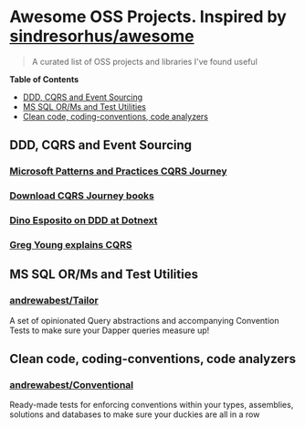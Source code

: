# Awesome OSS Projects. Inspired by [sindresorhus/awesome](https://github.com/sindresorhus/awesome)

> A curated list of OSS projects and libraries I've found useful 

**Table of Contents**

- [DDD, CQRS and Event Sourcing](#ddd-cqrs-event-sourcing)
- [MS SQL OR/Ms and Test Utilities](#mssql-orms-test-utils)
- [Clean code, coding-conventions, code analyzers](#clean-code-analyzers)

## DDD, CQRS and Event Sourcing

### [Microsoft Patterns and Practices CQRS Journey](https://github.com/mishrsud/cqrs-journey)
### [Download CQRS Journey books](https://www.microsoft.com/en-us/download/details.aspx?id=34774)
### [Dino Esposito on DDD at Dotnext](https://www.youtube.com/watch?v=6hkXkz4aQzQ)
### [Greg Young explains CQRS](http://codebetter.com/gregyoung/2010/02/16/cqrs-task-based-uis-event-sourcing-agh/)

## MS SQL OR/Ms and Test Utilities

### [andrewabest/Tailor](https://github.com/andrewabest/Tailor)
A set of opinionated Query abstractions and accompanying Convention Tests to make sure your Dapper queries measure up!

## Clean code, coding-conventions, code analyzers

### [andrewabest/Conventional](https://github.com/andrewabest/Conventional)
Ready-made tests for enforcing conventions within your types, assemblies, solutions and databases to make sure your duckies are all in a row